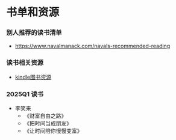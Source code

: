 # 书单和资源

### 别人推荐的读书清单
- https://www.navalmanack.com/navals-recommended-reading

### 读书相关资源
- [kindle图书资源](https://bookfere.com/ebook)


### 2025Q1 读书
- 李笑来
    - 《财富自由之路》
    - 《把时间当成朋友》
    - 《让时间陪你慢慢变富》


